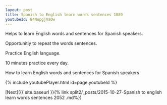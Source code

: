 ```yaml
---
layout: post
title: Spanish to English learn words sentences 1889 
youtubeId: B4NupgjVaOw
---
```

 
 
Helps to learn English words and sentences for Spanish speakers.

Opportunitiy to repeat the words sentences. 

Practice English language. 
 
10 minutes practice every day. 
 
How to learn English words and sentences for Spanish speakers 
 
{% include youtubePlayer.html id=page.youtubeId %}
 
 
[Next]({{ site.baseurl }}{% link  split2/_posts/2015-10-27-Spanish to english learn words sentences 2052 .md%})
 
